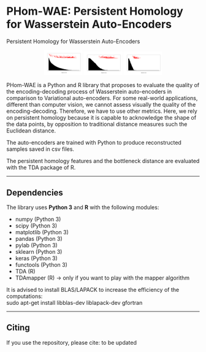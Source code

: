 # PHom-WAE: Persistent Homology for Wasserstein Auto-Encoders

Persistent Homology for Wasserstein Auto-Encoders

<p align="middle">
  <img src="https://github.com/dagrate/PHom-WAE/blob/master/images/originalSamples_barcode.png" width="100"/>
  <img src="https://github.com/dagrate/PHom-WAE/blob/master/images/Wae_barcode.png" width="100"/>
  <img src="https://github.com/dagrate/PHom-WAE/blob/master/images/vae_barcode.png" width="100"/>
</p>

PHom-WAE is a Python and R library that proposes to evaluate the quality of the encoding-decoding process of Wasserstein auto-encoders in comparison to Variational auto-encoders. For some real-world applications, different than computer vision, we cannot assess visually the quality of the encoding-decoding. Therefore, we have to use other metrics. Here, we rely on persistent homology because it is capable to acknowledge the shape of the data points, by opposition to traditional distance measures such the Euclidean distance.

The auto-encoders are trained with Python to produce reconstructed samples saved in csv files.

The persistent homology features and the bottleneck distance are evaluated with the TDA package of R. 


----------------------------

## Dependencies

The library uses **Python 3** and **R** with the following modules:
- numpy (Python 3)
- scipy (Python 3)
- matplotlib (Python 3)
- pandas (Python 3)
- pylab (Python 3)
- sklearn (Python 3)
- keras (Python 3)
- functools (Python 3)
- TDA (R)
- TDAmapper (R) -> only if you want to play with the mapper algorithm

It is advised to install BLAS/LAPACK to increase the efficiency of the computations:  
sudo apt-get install libblas-dev liblapack-dev gfortran

----------------------------

## Citing

If you use the repository, please cite: to be updated
